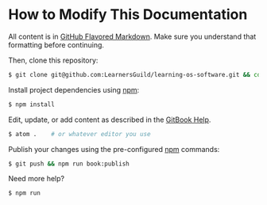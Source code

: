 # How to Modify This Documentation

All content is in [GitHub Flavored Markdown][gfm]. Make sure you understand that formatting before continuing.

Then, clone this repository:

```bash
$ git clone git@github.com:LearnersGuild/learning-os-software.git && cd learning-os-software
```

Install project dependencies using [npm][npm]:

```bash
$ npm install
```

Edit, update, or add content as described in the [GitBook Help][gitbook-help].

```bash
$ atom .    # or whatever editor you use
```

Publish your changes using the pre-configured [npm][npm] commands:

```bash
$ git push && npm run book:publish
```

Need more help?

```bash
$ npm run
```

<!-- references -->

[gfm]:https://help.github.com/articles/github-flavored-markdown/
[gitbook-help]:https://help.gitbook.com/
[npm]:https://docs.npmjs.com/
